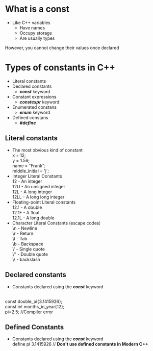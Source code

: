 # What is a const
<ul>
    <li>Like C++ variables
        <ul>
            <li>Have names</li>
            <li>Occupy storage</li>
            <li>Are usually types</li>
        </ul>
    </li>
</ul>
However, you cannot change their values once declared

# Types of constants in C++
<ul>
    <li>Literal constants</li>
    <li>Declared constants
        <ul>
            <li>
            <b style="font-style: italic">const</b> keyword
            </li>
        </ul>
    </li>
    <li>Constant expressions
        <ul>
            <li>
            <b style="font-style: italic">constexpr</b> keyword
            </li>
        </ul>
    </li>
    <li>Enumerated constans
        <ul>
            <li>
            <b style="font-style: italic">enum</b> keyword
            </li>
        </ul>
    </li>
    <li>Defined constans
        <ul>
            <li>
            <b style="font-style: italic">#define</b>
            </li>
        </ul>
    </li>
</ul>

## Literal constants
<ul>
    <li>The most obvious kind of constant
    <br> x = 12;
    <br> y = 1.56;
    <br> name = "Frank";
    <br> middle_initial = 'j';
    </li>
    <li>Integer Literal Constants
    <br> 12 - An integer
    <br> 12U - An unsigned integer
    <br> 12L - A long integer
    <br> 12LL - A long long integer
    </li>
    <li>Floating-point Literal constants
    <br> 12.1 - A double
    <br> 12.1F - A float
    <br> 12.1L - A long double
    </li>    
    <li>Character Literal Constants (escape codes)
    <br> \n - Newline
    <br> \r - Return
    <br> \t - Tab
    <br> \b - Backspace
    <br> \' - Single quote
    <br> \'' - Double quote
    <br> \\ - backslash
    </li>
</ul>

## Declared constants
<ul>
<li>Constants declared using the <b style="font-style: italic">const</b> keyword</li>
</ul>
<br>const double_pi{3.1415926};
<br>const int months_in_year{12};
<br>pi=2.5; //Compiler error

## Defined Constants
<ul>
    <li>Constants declared using the <b style="font-style: italic">const</b> keyword
    <br>define pi 3.1415926 // <b>Don't use defined constants in Modern C++</b>
    </li>
</ul>